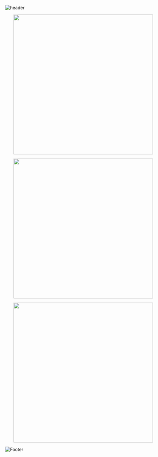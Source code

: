 

![header](https://capsule-render.vercel.app/api?type=waving&color=0:ebf9fd,50:d88fe8&height=200&section=header)


<p align="center">
	<img width="450em" src="https://github-readme-stats.vercel.app/api?username=amsomad&show_icons=true&include_all_commits=true&count_private=true&hide_border=true&theme=tokyonight" />
</p>

<p align="center">
	<img width="450em" src="https://github-readme-streak-stats.herokuapp.com/?user=amsomad&include_all_commits=true&hide_border=true&theme=tokyonight"/>
</p>

<p align="center">
	<img width="450em" src="https://github-readme-stats.vercel.app/api/top-langs/?username=amsomad&layout=compact&custom_title=Most used languages&langs_count=10&include_all_commits=true&hide_progress=true&hide_border=true&theme=tokyonight&hide=">
</p>
<p align="center">
<codersrank-skills-chart username="amsomad"></codersrank-skills-chart>
<codersrank-summary username="amsomad"></codersrank-summary>
<codersrank-activity username="amsomad"></codersrank-activity>
</p>

![Footer](https://capsule-render.vercel.app/api?type=waving&color=0:ebf9fd,50:d88fe8&height=200&section=footer)